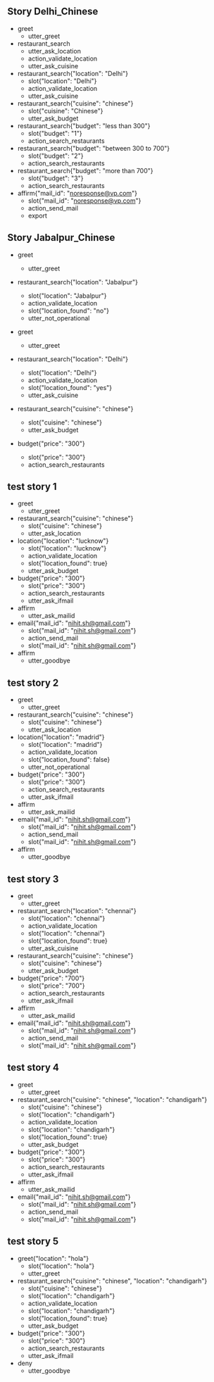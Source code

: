 ## Story Delhi_Chinese
* greet
    - utter_greet
* restaurant_search
    - utter_ask_location
    - action_validate_location
    - utter_ask_cuisine
* restaurant_search{"location": "Delhi"}
    - slot{"location": "Delhi"}
    - action_validate_location
    - utter_ask_cuisine
* restaurant_search{"cuisine": "chinese"}
    - slot{"cuisine": "Chinese"}
    - utter_ask_budget
* restaurant_search{"budget": "less than 300"}
    - slot{"budget": "1"}
    - action_search_restaurants
* restaurant_search{"budget": "between 300 to 700"}
    - slot{"budget": "2"}
    - action_search_restaurants
* restaurant_search{"budget": "more than 700"}
    - slot{"budget": "3"}
    - action_search_restaurants
* affirm{"mail_id": "noresponse@vp.com"}
    - slot{"mail_id": "noresponse@vp.com"}
    - action_send_mail
    - export

## Story Jabalpur_Chinese
* greet
    - utter_greet
* restaurant_search{"location": "Jabalpur"}
    - slot{"location": "Jabalpur"}
    - action_validate_location
    - slot{"location_found": "no"}
    - utter_not_operational



* greet
    - utter_greet
* restaurant_search{"location": "Delhi"}
    - slot{"location": "Delhi"}
    - action_validate_location
    - slot{"location_found": "yes"}
    - utter_ask_cuisine
* restaurant_search{"cuisine": "chinese"}
    - slot{"cuisine": "chinese"}
    - utter_ask_budget
* budget{"price": "300"}
    - slot{"price": "300"}
    - action_search_restaurants


## test story 1
* greet
    - utter_greet
* restaurant_search{"cuisine": "chinese"}
    - slot{"cuisine": "chinese"}
    - utter_ask_location
* location{"location": "lucknow"}
    - slot{"location": "lucknow"}
    - action_validate_location
    - slot{"location_found": true}
    - utter_ask_budget
* budget{"price": "300"}
    - slot{"price": "300"}
    - action_search_restaurants
    - utter_ask_ifmail
* affirm
    - utter_ask_mailid
* email{"mail_id": "nihit.sh@gmail.com"}
    - slot{"mail_id": "nihit.sh@gmail.com"}
    - action_send_mail
    - slot{"mail_id": "nihit.sh@gmail.com"}
* affirm
    - utter_goodbye

## test story 2
* greet
    - utter_greet
* restaurant_search{"cuisine": "chinese"}
    - slot{"cuisine": "chinese"}
    - utter_ask_location
* location{"location": "madrid"}
    - slot{"location": "madrid"}
    - action_validate_location
    - slot{"location_found": false}
    - utter_not_operational
* budget{"price": "300"}
    - slot{"price": "300"}
    - action_search_restaurants
    - utter_ask_ifmail
* affirm
    - utter_ask_mailid
* email{"mail_id": "nihit.sh@gmail.com"}
    - slot{"mail_id": "nihit.sh@gmail.com"}
    - action_send_mail
    - slot{"mail_id": "nihit.sh@gmail.com"}
* affirm
    - utter_goodbye

## test story 3
* greet
    - utter_greet
* restaurant_search{"location": "chennai"}
    - slot{"location": "chennai"}
    - action_validate_location
    - slot{"location": "chennai"}
    - slot{"location_found": true}
    - utter_ask_cuisine
* restaurant_search{"cuisine": "chinese"}
    - slot{"cuisine": "chinese"}
    - utter_ask_budget
* budget{"price": "700"}
    - slot{"price": "700"}
    - action_search_restaurants
    - utter_ask_ifmail
* affirm
    - utter_ask_mailid
* email{"mail_id": "nihit.sh@gmail.com"}
    - slot{"mail_id": "nihit.sh@gmail.com"}
    - action_send_mail
    - slot{"mail_id": "nihit.sh@gmail.com"}

## test story 4
* greet
    - utter_greet
* restaurant_search{"cuisine": "chinese", "location": "chandigarh"}
    - slot{"cuisine": "chinese"}
    - slot{"location": "chandigarh"}
    - action_validate_location
    - slot{"location": "chandigarh"}
    - slot{"location_found": true}
    - utter_ask_budget
* budget{"price": "300"}
    - slot{"price": "300"}
    - action_search_restaurants
    - utter_ask_ifmail
* affirm
    - utter_ask_mailid
* email{"mail_id": "nihit.sh@gmail.com"}
    - slot{"mail_id": "nihit.sh@gmail.com"}
    - action_send_mail
    - slot{"mail_id": "nihit.sh@gmail.com"}

## test story 5
* greet{"location": "hola"}
    - slot{"location": "hola"}
    - utter_greet
* restaurant_search{"cuisine": "chinese", "location": "chandigarh"}
    - slot{"cuisine": "chinese"}
    - slot{"location": "chandigarh"}
    - action_validate_location
    - slot{"location": "chandigarh"}
    - slot{"location_found": true}
    - utter_ask_budget
* budget{"price": "300"}
    - slot{"price": "300"}
    - action_search_restaurants
    - utter_ask_ifmail
* deny
    - utter_goodbye